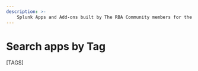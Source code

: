 ```yaml
---
description: >-
    Splunk Apps and Add-ons built by The RBA Community members for the community! Search apps by Tags.
---
```


# Search apps by Tag

[TAGS]